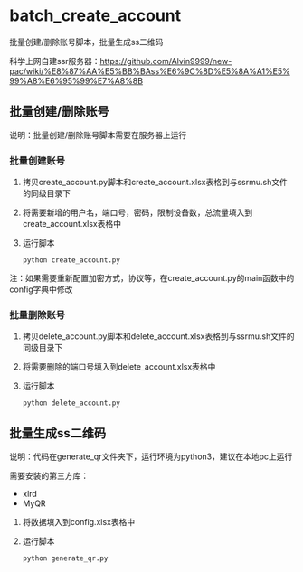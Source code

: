 # batch_create_account
批量创建/删除账号脚本，批量生成ss二维码

科学上网自建ssr服务器：<https://github.com/Alvin9999/new-pac/wiki/%E8%87%AA%E5%BB%BAss%E6%9C%8D%E5%8A%A1%E5%99%A8%E6%95%99%E7%A8%8B>

## 批量创建/删除账号

说明：批量创建/删除账号脚本需要在服务器上运行

### 批量创建账号

1. 拷贝create_account.py脚本和create_account.xlsx表格到与ssrmu.sh文件的同级目录下

2. 将需要新增的用户名，端口号，密码，限制设备数，总流量填入到create_account.xlsx表格中

3. 运行脚本

   ```
   python create_account.py
   ```

注：如果需要重新配置加密方式，协议等，在create_account.py的main函数中的config字典中修改

### 批量删除账号

1. 拷贝delete_account.py脚本和delete_account.xlsx表格到与ssrmu.sh文件的同级目录下

2. 将需要删除的端口号填入到delete_account.xlsx表格中

3. 运行脚本

   ```
   python delete_account.py
   ```

## 批量生成ss二维码

说明：代码在generate_qr文件夹下，运行环境为python3，建议在本地pc上运行

需要安装的第三方库：

- xlrd
- MyQR

1. 将数据填入到config.xlsx表格中

2. 运行脚本

   ```
   python generate_qr.py
   ```





